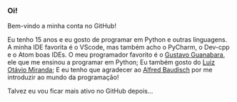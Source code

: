 ### Oi!

Bem-vindo a minha conta no GitHub!

Eu tenho 15 anos e eu gosto de programar em Python e outras linguagens.
A minha IDE favorita é o VScode, mas também acho o PyCharm, o Dev-cpp e o Atom boas IDEs.
O meu programador favorito é o [Gustavo Guanabara](https://github.com/gustavoguanabara/), ele que me ensinou a programar em Python;
Eu também gosto do [Luiz Otávio Miranda](https://github.com/luizomf);
E eu tenho que agradecer ao [Alfred Baudisch](https://github.com/alfredbaudisch) por me introduzir ao mundo da programação!

Talvez eu vou ficar mais ativo no GitHub depois...

